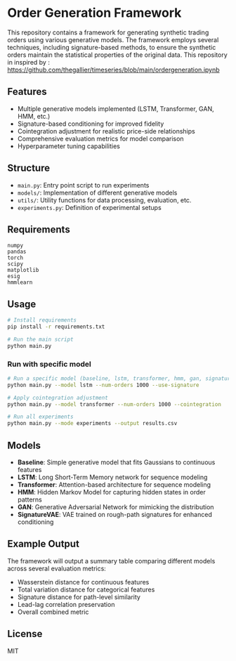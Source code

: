 # Order Generation Framework

This repository contains a framework for generating synthetic trading orders using various generative models. The framework employs several techniques, including signature-based methods, to ensure the synthetic orders maintain the statistical properties of the original data.
This repository in inspired by : https://github.com/thegallier/timeseries/blob/main/ordergeneration.ipynb

## Features

- Multiple generative models implemented (LSTM, Transformer, GAN, HMM, etc.)
- Signature-based conditioning for improved fidelity
- Cointegration adjustment for realistic price-side relationships
- Comprehensive evaluation metrics for model comparison
- Hyperparameter tuning capabilities

## Structure

- `main.py`: Entry point script to run experiments
- `models/`: Implementation of different generative models
- `utils/`: Utility functions for data processing, evaluation, etc.
- `experiments.py`: Definition of experimental setups

## Requirements

```
numpy
pandas
torch
scipy
matplotlib
esig
hmmlearn
```

## Usage

```bash
# Install requirements
pip install -r requirements.txt

# Run the main script
python main.py
```

### Run with specific model

```bash
# Run a specific model (baseline, lstm, transformer, hmm, gan, signature_vae)
python main.py --model lstm --num-orders 1000 --use-signature

# Apply cointegration adjustment
python main.py --model transformer --num-orders 1000 --cointegration

# Run all experiments
python main.py --mode experiments --output results.csv
```

## Models

- **Baseline**: Simple generative model that fits Gaussians to continuous features
- **LSTM**: Long Short-Term Memory network for sequence modeling
- **Transformer**: Attention-based architecture for sequence modeling
- **HMM**: Hidden Markov Model for capturing hidden states in order patterns
- **GAN**: Generative Adversarial Network for mimicking the distribution
- **SignatureVAE**: VAE trained on rough-path signatures for enhanced conditioning

## Example Output

The framework will output a summary table comparing different models across several evaluation metrics:

- Wasserstein distance for continuous features
- Total variation distance for categorical features
- Signature distance for path-level similarity
- Lead-lag correlation preservation
- Overall combined metric

## License

MIT
